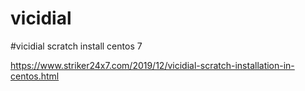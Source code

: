 # vicidial
#vicidial scratch install centos 7

https://www.striker24x7.com/2019/12/vicidial-scratch-installation-in-centos.html
